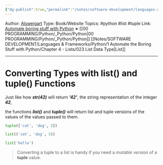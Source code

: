```yaml
---
{"dg-publish":true,"permalink":"/notes/software-development/languages-and-frameworks/python/1-automate-the-boring-stuff-with-python/chapter-4-lists/051-converting-types-with-list-and-tuple-functions/","created":"2025-07-13T15:25:05.459+08:00"}
---
```


Author: [Alsweigart](https://alsweigart.com/)
Type: Book/Website
Topics: #python #list #tuple
Link: [Automate boring stuff with Python](https://automatetheboringstuff.com/)
∗:[[00 PROGRAMMING/Python/_Python/Python\|00 PROGRAMMING/Python/_Python/Python]] [[Notes/SOFTWARE DEVELOPMENT/Languages & Frameworks/Python/1 Automate the Boring Stuff with Python/Chapter 4 - Lists/023 List Data Type\|List]] 

---
# Converting Types with list() and tuple() Functions

Just like how ___str(42)___ will return ___'42'___, the string representation of the integer ___42___,

the functions ___list()___ and ___tuple()___ will return list and tuple versions of the values of the values passed to them.

```python
tuple(['cat', 'dog', 5])

list(('cat', 'dog', 5))

list('hello')
```

> Converting a tuple to a list is handy if you need a _mutable version_ of a __tuple__ value.